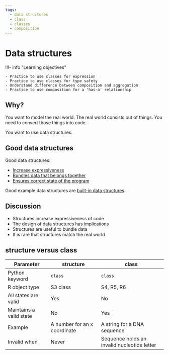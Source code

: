 ```yaml
---
tags:
  - data structures
  - class
  - classes 
  - composition
---
```


# Data structures

!!!- info "Learning objectives"

    - Practice to use classes for expression
    - Practice to use classes for type safety
    - Understand difference between composition and aggregation
    - Practice to use composition for a 'has-a' relationship

## Why?

You want to model the real world.
The real world consists out of things.
You need to convert those things into code.

You want to use data structures.

## Good data structures

Good data structures:

- [Increase expressiveness](expressive_data_type.md)
- [Bundles data that belongs together](has_a_relation.md)
- [Ensures correct state of the program](class_design.md)

Good example data structures are [built-in data structures](built_in_data_structures.md).

## Discussion

- Structures increase expressiveness of code
- The design of data structures has implications
- Structures are useful to bundle data
- It is rare that structures match the real world

## structure versus class

<!-- markdownlint-disable MD013 --><!-- Tables cannot be split up over lines, hence will break 80 characters per line -->

Parameter               | structure                    | class
------------------------|------------------------------|--------------------------------------------
Python keyword          | `class`                      | `class`
R object type           | S3 class                     | S4, R5, R6
All states are valid    | Yes                          | No
Maintains a valid state | No                           | Yes
Example                 | A number for an x coordinate | A string for a DNA sequence
Invalid when            | Never                        | Sequence holds an invalid nucleotide letter

<!-- markdownlint-ensable MD013 -->

